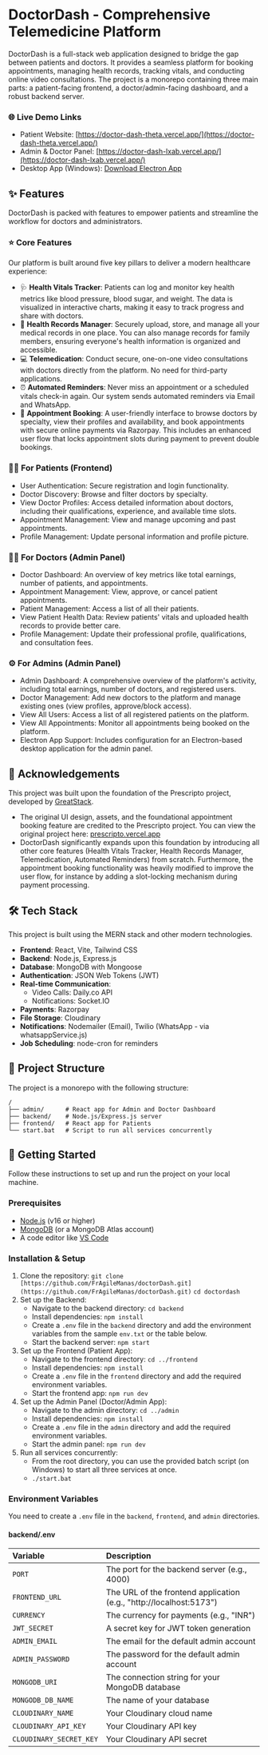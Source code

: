 # DoctorDash - Comprehensive Telemedicine Platform

DoctorDash is a full-stack web application designed to bridge the gap between patients and doctors. It provides a seamless platform for booking appointments, managing health records, tracking vitals, and conducting online video consultations. The project is a monorepo containing three main parts: a patient-facing frontend, a doctor/admin-facing dashboard, and a robust backend server.

### 🌐 Live Demo Links

* Patient Website: [https://doctor-dash-theta.vercel.app/](https://doctor-dash-theta.vercel.app/)
* Admin & Doctor Panel: [https://doctor-dash-lxab.vercel.app/](https://doctor-dash-lxab.vercel.app/)
* Desktop App (Windows): [Download Electron App](https://github.com/fragile-manas/doctordash/releases/download/v1.0.0/DoctorDash.Setup.1.0.0.exe)

## ✨ Features

DoctorDash is packed with features to empower patients and streamline the workflow for doctors and administrators.

### ⭐ Core Features

Our platform is built around five key pillars to deliver a modern healthcare experience:

* 🩺 **Health Vitals Tracker**: Patients can log and monitor key health metrics like blood pressure, blood sugar, and weight. The data is visualized in interactive charts, making it easy to track progress and share with doctors.
* 📂 **Health Records Manager**: Securely upload, store, and manage all your medical records in one place. You can also manage records for family members, ensuring everyone's health information is organized and accessible.
* 💻 **Telemedication**: Conduct secure, one-on-one video consultations with doctors directly from the platform. No need for third-party applications.
* ⏰ **Automated Reminders**: Never miss an appointment or a scheduled vitals check-in again. Our system sends automated reminders via Email and WhatsApp.
* 📅 **Appointment Booking**: A user-friendly interface to browse doctors by specialty, view their profiles and availability, and book appointments with secure online payments via Razorpay. This includes an enhanced user flow that locks appointment slots during payment to prevent double bookings.

### 🧑‍⚕️ For Patients (Frontend)

* User Authentication: Secure registration and login functionality.
* Doctor Discovery: Browse and filter doctors by specialty.
* View Doctor Profiles: Access detailed information about doctors, including their qualifications, experience, and available time slots.
* Appointment Management: View and manage upcoming and past appointments.
* Profile Management: Update personal information and profile picture.

### 👨‍⚕️ For Doctors (Admin Panel)

* Doctor Dashboard: An overview of key metrics like total earnings, number of patients, and appointments.
* Appointment Management: View, approve, or cancel patient appointments.
* Patient Management: Access a list of all their patients.
* View Patient Health Data: Review patients' vitals and uploaded health records to provide better care.
* Profile Management: Update their professional profile, qualifications, and consultation fees.

### ⚙️ For Admins (Admin Panel)

* Admin Dashboard: A comprehensive overview of the platform's activity, including total earnings, number of doctors, and registered users.
* Doctor Management: Add new doctors to the platform and manage existing ones (view profiles, approve/block access).
* View All Users: Access a list of all registered patients on the platform.
* View All Appointments: Monitor all appointments being booked on the platform.
* Electron App Support: Includes configuration for an Electron-based desktop application for the admin panel.

## 🙏 Acknowledgements

This project was built upon the foundation of the Prescripto project, developed by [GreatStack](https://greatstack.dev/).

* The original UI design, assets, and the foundational appointment booking feature are credited to the Prescripto project. You can view the original project here: [prescripto.vercel.app](https://prescripto.vercel.app/)
* DoctorDash significantly expands upon this foundation by introducing all other core features (Health Vitals Tracker, Health Records Manager, Telemedication, Automated Reminders) from scratch. Furthermore, the appointment booking functionality was heavily modified to improve the user flow, for instance by adding a slot-locking mechanism during payment processing.

## 🛠️ Tech Stack

This project is built using the MERN stack and other modern technologies.

* **Frontend**: React, Vite, Tailwind CSS
* **Backend**: Node.js, Express.js
* **Database**: MongoDB with Mongoose
* **Authentication**: JSON Web Tokens (JWT)
* **Real-time Communication**:
    * Video Calls: Daily.co API
    * Notifications: Socket.IO
* **Payments**: Razorpay
* **File Storage**: Cloudinary
* **Notifications**: Nodemailer (Email), Twilio (WhatsApp - via whatsappService.js)
* **Job Scheduling**: node-cron for reminders

## 📁 Project Structure

The project is a monorepo with the following structure:

```
/
├── admin/      # React app for Admin and Doctor Dashboard
├── backend/    # Node.js/Express.js server
├── frontend/   # React app for Patients
└── start.bat   # Script to run all services concurrently
```

## 🚀 Getting Started

Follow these instructions to set up and run the project on your local machine.

### Prerequisites

* [Node.js](https://nodejs.org/) (v16 or higher)
* [MongoDB](https://www.mongodb.com/try/download/community) (or a MongoDB Atlas account)
* A code editor like [VS Code](https://code.visualstudio.com/)

### Installation & Setup

1.  Clone the repository:
    `git clone [https://github.com/FrAgileManas/doctorDash.git](https://github.com/FrAgileManas/doctorDash.git)`
    `cd doctordash`
2.  Set up the Backend:
    * Navigate to the backend directory: `cd backend`
    * Install dependencies: `npm install`
    * Create a `.env` file in the `backend` directory and add the environment variables from the sample `env.txt` or the table below.
    * Start the backend server: `npm start`
3.  Set up the Frontend (Patient App):
    * Navigate to the frontend directory: `cd ../frontend`
    * Install dependencies: `npm install`
    * Create a `.env` file in the `frontend` directory and add the required environment variables.
    * Start the frontend app: `npm run dev`
4.  Set up the Admin Panel (Doctor/Admin App):
    * Navigate to the admin directory: `cd ../admin`
    * Install dependencies: `npm install`
    * Create a `.env` file in the `admin` directory and add the required environment variables.
    * Start the admin panel: `npm run dev`
5.  Run all services concurrently:
    * From the root directory, you can use the provided batch script (on Windows) to start all three services at once.
    * `./start.bat`

### Environment Variables

You need to create a `.env` file in the `backend`, `frontend`, and `admin` directories.

#### backend/.env

| Variable | Description |
| :--- | :--- |
| `PORT` | The port for the backend server (e.g., 4000) |
| `FRONTEND_URL` | The URL of the frontend application (e.g., "http://localhost:5173") |
| `CURRENCY` | The currency for payments (e.g., "INR") |
| `JWT_SECRET` | A secret key for JWT token generation |
| `ADMIN_EMAIL` | The email for the default admin account |
| `ADMIN_PASSWORD` | The password for the default admin account |
| `MONGODB_URI` | The connection string for your MongoDB database |
| `MONGODB_DB_NAME` | The name of your database |
| `CLOUDINARY_NAME` | Your Cloudinary cloud name |
| `CLOUDINARY_API_KEY`| Your Cloudinary API key |
| `CLOUDINARY_SECRET_KEY` | Your Cloudinary API secret |
